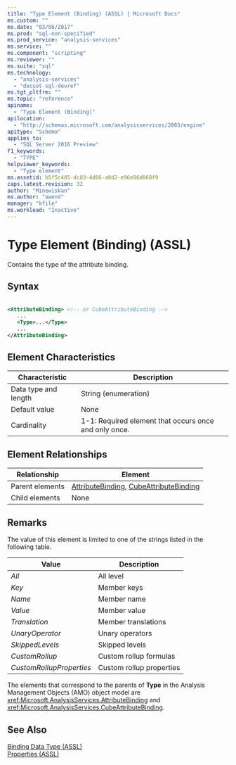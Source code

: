 ```yaml
---
title: "Type Element (Binding) (ASSL) | Microsoft Docs"
ms.custom: ""
ms.date: "03/06/2017"
ms.prod: "sql-non-specified"
ms.prod_service: "analysis-services"
ms.service: ""
ms.component: "scripting"
ms.reviewer: ""
ms.suite: "sql"
ms.technology: 
  - "analysis-services"
  - "docset-sql-devref"
ms.tgt_pltfrm: ""
ms.topic: "reference"
apiname: 
  - "Type Element (Binding)"
apilocation: 
  - "http://schemas.microsoft.com/analysisservices/2003/engine"
apitype: "Schema"
applies_to: 
  - "SQL Server 2016 Preview"
f1_keywords: 
  - "TYPE"
helpviewer_keywords: 
  - "Type element"
ms.assetid: b5f5c485-dc83-4d66-a8d2-e96e96d068f9
caps.latest.revision: 32
author: "Minewiskan"
ms.author: "owend"
manager: "kfile"
ms.workload: "Inactive"
---
```

# Type Element (Binding) (ASSL)
  Contains the type of the attribute binding.  
  
## Syntax  
  
```xml  
  
<AttributeBinding> <!-- or CubeAttributeBinding -->  
   ...  
   <Type>...</Type>  
   ...  
</AttributeBinding>  
```  
  
## Element Characteristics  
  
|Characteristic|Description|  
|--------------------|-----------------|  
|Data type and length|String (enumeration)|  
|Default value|None|  
|Cardinality|1-1: Required element that occurs once and only once.|  
  
## Element Relationships  
  
|Relationship|Element|  
|------------------|-------------|  
|Parent elements|[AttributeBinding](../../../analysis-services/scripting/data-type/attributebinding-data-type-assl.md), [CubeAttributeBinding](../../../analysis-services/scripting/data-type/cubeattributebinding-data-type-assl.md)|  
|Child elements|None|  
  
## Remarks  
 The value of this element is limited to one of the strings listed in the following table.  
  
|Value|Description|  
|-----------|-----------------|  
|*All*|All level|  
|*Key*|Member keys|  
|*Name*|Member name|  
|*Value*|Member value|  
|*Translation*|Member translations|  
|*UnaryOperator*|Unary operators|  
|*SkippedLevels*|Skipped levels|  
|*CustomRollup*|Custom rollup formulas|  
|*CustomRollupProperties*|Custom rollup properties|  
  
 The elements that correspond to the parents of **Type** in the Analysis Management Objects (AMO) object model are <xref:Microsoft.AnalysisServices.AttributeBinding> and <xref:Microsoft.AnalysisServices.CubeAttributeBinding>.  
  
## See Also  
 [Binding Data Type &#40;ASSL&#41;](../../../analysis-services/scripting/data-type/binding-data-type-assl.md)   
 [Properties &#40;ASSL&#41;](../../../analysis-services/scripting/properties/properties-assl.md)  
  
  
